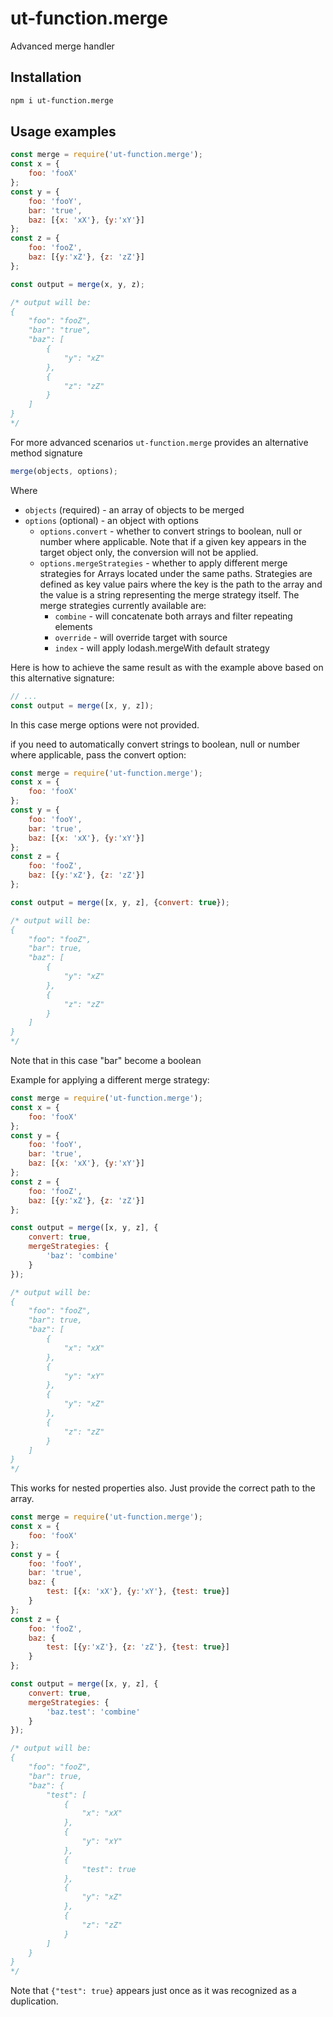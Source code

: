 # ut-function.merge

Advanced merge handler

## Installation

```sh
npm i ut-function.merge
```

## Usage examples

```js
const merge = require('ut-function.merge');
const x = {
    foo: 'fooX'
};
const y = {
    foo: 'fooY',
    bar: 'true',
    baz: [{x: 'xX'}, {y:'xY'}]
};
const z = {
    foo: 'fooZ',
    baz: [{y:'xZ'}, {z: 'zZ'}]
};

const output = merge(x, y, z);

/* output will be:
{
    "foo": "fooZ",
    "bar": "true",
    "baz": [
        {
            "y": "xZ"
        },
        {
            "z": "zZ"
        }
    ]
}
*/
```

For more advanced scenarios `ut-function.merge`
provides an alternative method signature

```js
merge(objects, options);
```

Where

* `objects` (required) - an array of objects to be merged
* `options` (optional) - an object with options
  * `options.convert` - whether to convert strings to
  boolean, null or number where applicable.
  Note that if a given key appears in the target object only,
  the conversion will not be applied.
  * `options.mergeStrategies` - whether to apply different merge strategies
  for Arrays located under the same paths. Strategies are defined as
  key value pairs where the key is the path to the array and the
  value is a string representing the merge strategy itself.
  The merge strategies currently available are:
    * `combine` - will concatenate both arrays and filter repeating elements
    * `override` - will override target with source
    * `index` - will apply lodash.mergeWith default strategy

Here is how to achieve the same result as with the example above
based on this alternative signature:

```js
// ...
const output = merge([x, y, z]);
```

In this case merge options were not provided.

if you need to automatically convert strings to
boolean, null or number where applicable, pass
the convert option:

```js
const merge = require('ut-function.merge');
const x = {
    foo: 'fooX'
};
const y = {
    foo: 'fooY',
    bar: 'true',
    baz: [{x: 'xX'}, {y:'xY'}]
};
const z = {
    foo: 'fooZ',
    baz: [{y:'xZ'}, {z: 'zZ'}]
};

const output = merge([x, y, z], {convert: true});

/* output will be:
{
    "foo": "fooZ",
    "bar": true,
    "baz": [
        {
            "y": "xZ"
        },
        {
            "z": "zZ"
        }
    ]
}
*/
```

Note that in this case "bar" become a boolean

Example for applying a different merge strategy:

```js
const merge = require('ut-function.merge');
const x = {
    foo: 'fooX'
};
const y = {
    foo: 'fooY',
    bar: 'true',
    baz: [{x: 'xX'}, {y:'xY'}]
};
const z = {
    foo: 'fooZ',
    baz: [{y:'xZ'}, {z: 'zZ'}]
};

const output = merge([x, y, z], {
    convert: true,
    mergeStrategies: {
        'baz': 'combine'
    }
});

/* output will be:
{
    "foo": "fooZ",
    "bar": true,
    "baz": [
        {
            "x": "xX"
        },
        {
            "y": "xY"
        },
        {
            "y": "xZ"
        },
        {
            "z": "zZ"
        }
    ]
}
*/
```

This works for nested properties also.
Just provide the correct path to the array.

```js
const merge = require('ut-function.merge');
const x = {
    foo: 'fooX'
};
const y = {
    foo: 'fooY',
    bar: 'true',
    baz: {
        test: [{x: 'xX'}, {y:'xY'}, {test: true}]
    }
};
const z = {
    foo: 'fooZ',
    baz: {
        test: [{y:'xZ'}, {z: 'zZ'}, {test: true}]
    }
};

const output = merge([x, y, z], {
    convert: true,
    mergeStrategies: {
        'baz.test': 'combine'
    }
});

/* output will be:
{
    "foo": "fooZ",
    "bar": true,
    "baz": {
        "test": [
            {
                "x": "xX"
            },
            {
                "y": "xY"
            },
            {
                "test": true
            },
            {
                "y": "xZ"
            },
            {
                "z": "zZ"
            }
        ]
    }
}
*/
```

Note that `{"test": true}` appears just once as it was
recognized as a duplication.
